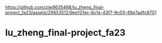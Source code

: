 

https://github.com/zjw9635468/lu_zheng_final-project_fa23/assets/29853512/9ee121ec-6c1e-43f7-9c03-49e7adfc8701

# lu_zheng_final-project_fa23
